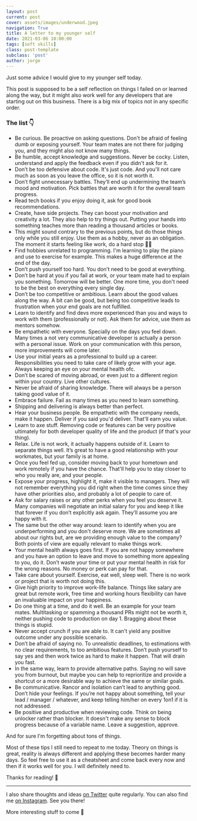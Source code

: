 ```yaml
---
layout: post
current: post
cover: assets/images/underwood.jpeg
navigation: True
title: A letter to my younger self
date: 2021-03-06 10:00:00
tags: [soft skills]
class: post-template
subclass: 'post'
author: jorge
---
```


Just some advice I would give to my younger self today.

This post is supposed to be a self reflection on things I failed on or learned along the way, but it might also work well for any developers that are starting out on this business. There is a big mix of topics not in any specific order.

### The list 👇

- Be curious. Be proactive on asking questions. Don't be afraid of feeling dumb or exposing yourself. Your team mates are not there for judging you, and they might also not know many things.
- Be humble, accept knowledge and suggestions. Never be cocky. Listen, understand and apply the feedback even if you didn't ask for it.
- Don’t be too defensive about code. It's just code. And you'll not care much as soon as you leave the office, so it is not worth it.
- Don’t fight unnecessary battles. They’ll end up undermining the team’s mood and motivation. Pick battles that are worth it for the overall team progress.
- Read tech books if you enjoy doing it, ask for good book recommendations.
- Create, have side projects. They can boost your motivation and creativity a lot. They also help to try things out. Putting your hands into something teaches more than reading a thousand articles or books.
- This might sound contrary to the previous points, but do those things only while you still enjoy. Use them as a hobby, never as an obligation. The moment it starts feeling like work, do a hard stop 🙅‍♂️
- Find hobbies unrelated to programming. I'm learning to play the piano and use to exercise for example. This makes a huge difference at the end of the day.
- Don’t push yourself too hard. You don’t need to be good at everything.
- Don’t be hard at you if you fail at work, or your team mate had to explain you something. Tomorrow will be better. One more time, you don't need to be the best on everything every single day.
- Don’t be too competitive or ambitious. Learn about the good values along the way. A bit can be good, but being too competitive leads to frustration when your end goals are not fulfilled.
- Learn to identify and find devs more experienced than you and ways to work with them (professionally or not). Ask them for advice, use them as mentors somehow.
- Be empathetic with everyone. Specially on the days you feel down. Many times a not very communicative developer is actually a person with a personal issue. Work on your communication with this person, more improvements will come later.
- Use your initial years as a professional to build up a career. Responsibilities you need to take care of likely grow with your age. Always keeping an eye on your mental health ofc.
- Don’t be scared of moving abroad, or even just to a different region within your country. Live other cultures.
- Never be afraid of sharing knowledge. There will always be a person taking good value of it.
- Embrace failure. Fail as many times as you need to learn something.
- Shipping and delivering is always better than perfect.
- Hear your business people. Be empathetic with the company needs, make it happen. Deliver if you said you'd deliver. That'll earn you value.
- Learn to axe stuff. Removing code or features can be very positive ultimately for both developer quality of life and the product (if that's your thing).
- Relax. Life is not work, it actually happens outside of it. Learn to separate things well. It’s great to have a good relationship with your workmates, but your family is at home.
- Once you feel fed up, consider moving back to your hometown and work remotely if you have the chance. That'll help you to stay closer to who you really are, and your people.
- Expose your progress, highlight it, make it visible to managers. They will not remember everything you did right when the time comes since they have other priorities also, and probably a lot of people to care of.
- Ask for salary raises or any other perks when you feel you deserve it. Many companies will negotiate an initial salary for you and keep it like that forever if you don’t explicitly ask again. They’ll assume you are happy with it.
- The same but the other way around: learn to identify when you are underperforming and you don't deserve more. We are sometimes all about our rights but, are we providing enough value to the company? Both points of view are equally relevant to make things work.
- Your mental health always goes first. If you are not happy somewhere and you have an option to leave and move to something more appealing to you, do it. Don’t waste your time or put your mental health in risk for the wrong reasons. No money or perk can pay for that.
- Take care about yourself. Exercise, eat well, sleep well. There is no work or project that is worth not doing this.
- Give high priority to improve work-life balance. Things like salary are great but remote work, free time and working hours flexibility can have an invaluable impact on your happiness.
- Do one thing at a time, and do it well. Be an example for your team mates. Multitasking or spamming a thousand PRs might not be worth it, neither pushing code to production on day 1. Bragging about these things is stupid.
- Never accept crunch if you are able to. It can't yield any positive outcome under any possible scenario.
- Don’t be afraid of saying no. To unrealistic deadlines, to estimations with no clear requirements, to too ambitious features. Don’t push yourself to say yes and then work twice as hard to make it happen. That will drain you fast.
- In the same way, learn to provide alternative paths. Saying no will save you from burnout, but maybe you can help to reprioritize and provide a shortcut or a more desirable way to achieve the same or similar goals.
- Be communicative. Rancor and isolation can’t lead to anything good. Don’t hide your feelings. If you’re not happy about something, tell your lead / manager / whatever, and keep telling him/her on every 1on1 if it is not addressed.
- Be positive and productive when reviewing code. Think on being unlocker rather than blocker. It doesn't make any sense to block progress because of a variable name. Leave a suggestion, approve.

And for sure I'm forgetting about tons of things.

Most of these tips I still need to repeat to me today. Theory on things is great, reality is always different and applying these becomes harder many days. So feel free to use it as a cheatsheet and come back every now and then if it works well for you. I will definitely need to.

Thanks for reading! 🙌

---

I also share thoughts and ideas [on Twitter](https://twitter.com/JorgeCastilloPR) quite regularly. You can also find me [on Instagram](https://www.instagram.com/jorgecastillopr/). See you there!

More interesting stuff to come 🙌
